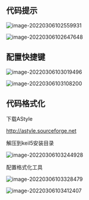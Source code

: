 ## 代码提示

![image-20220306102559931](https://cdn.coder369.com/img/blog/image-20220306102559931.png)

![image-20220306102647648](https://cdn.coder369.com/img/blog/image-20220306102647648.png)

## 配置快捷键

![image-20220306103019496](https://cdn.coder369.com/img/blog/image-20220306103019496.png)

![image-20220306103108200](https://cdn.coder369.com/img/blog/image-20220306103108200.png)

## 代码格式化

下载AStyle

http://astyle.sourceforge.net

解压到keil5安装目录

![image-20220306103244928](https://cdn.coder369.com/img/blog/image-20220306103244928.png)

配置格式化工具

![image-20220306103328479](https://cdn.coder369.com/img/blog/image-20220306103328479.png)

![image-20220306103412407](https://cdn.coder369.com/img/blog/image-20220306103412407.png)